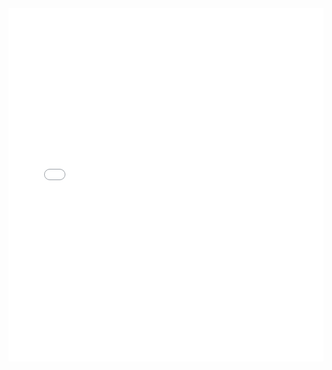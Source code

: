 <iframe height='565' scrolling='no' title='html转xml' src='//codepen.io/lwdcp/embed/YrJVyV/?height=265&theme-id=0&default-tab=result&embed-version=2' frameborder='no' allowtransparency='true' allowfullscreen='true' style='width: 100%;'>See the Pen <a href='https://codepen.io/lwdcp/pen/YrJVyV/'>html转xml</a> by lwdcp (<a href='https://codepen.io/lwdcp'>@lwdcp</a>) on <a href='https://codepen.io'>CodePen</a>.
</iframe>